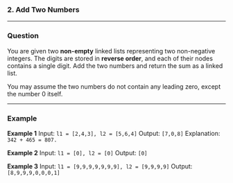 ### 2. Add Two Numbers

---

### Question
You are given two **non-empty** linked lists representing two non-negative integers. The digits are stored in **reverse order**, and each of their nodes contains a single digit. Add the two numbers and return the sum as a linked list.

You may assume the two numbers do not contain any leading zero, except the number 0 itself.

---

### Example 
**Example 1**
    Input: ```l1 = [2,4,3], l2 = [5,6,4]```
    Output: ```[7,0,8]```
    Explanation: ```342 + 465 = 807.```

**Example 2**
    Input: ```l1 = [0], l2 = [0]```
    Output: ```[0]```

**Example 3**
    Input: ```l1 = [9,9,9,9,9,9,9], l2 = [9,9,9,9]```
    Output: ```[8,9,9,9,0,0,0,1]```
